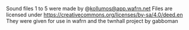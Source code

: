 Sound files 1 to 5 were made by @kollumos@app.wafrn.net
Files are licensed under https://creativecommons.org/licenses/by-sa/4.0/deed.en
They were given for use in wafrn and the twnhall project by gabboman
